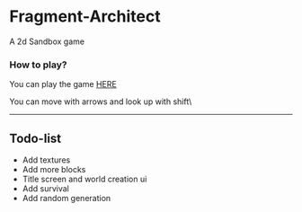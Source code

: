 # Fragment-Architect
 A 2d Sandbox game

### How to play?
You can play the game [HERE](https://tom-on64.github.io/Fragment-Architect/)

You can move with arrows and look up with shift\

---

## Todo-list
- Add textures
- Add more blocks
- Title screen and world creation ui
- Add survival
- Add random generation
